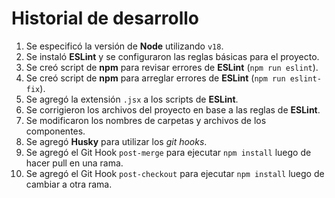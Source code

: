 # Historial de desarrollo

1. Se especificó la versión de **Node** utilizando `v18`.
1. Se instaló **ESLint** y se configuraron las reglas básicas para el proyecto.
1. Se creó script de **npm** para revisar errores de **ESLint** (`npm run eslint`).
1. Se creó script de **npm** para arreglar errores de **ESLint** (`npm run eslint-fix`).
1. Se agregó la extensión `.jsx` a los scripts de **ESLint**.
1. Se corrigieron los archivos del proyecto en base a las reglas de **ESLint**.
1. Se modificaron los nombres de carpetas y archivos de los componentes.
1. Se agregó **Husky** para utilizar los *git hooks*.
1. Se agregó el Git Hook `post-merge` para ejecutar `npm install` luego de hacer pull en una rama.
1. Se agregó el Git Hook `post-checkout` para ejecutar `npm install` luego de cambiar a otra rama.

